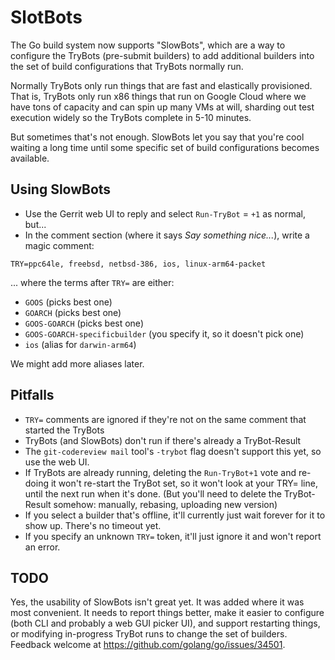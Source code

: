 # SlotBots

The Go build system now supports "SlowBots", which are a way to configure the TryBots (pre-submit builders) to add additional builders into the set of build configurations that TryBots normally run.

Normally TryBots only run things that are fast and elastically provisioned. That is, TryBots only run x86 things that run on Google Cloud where we have tons of capacity and can spin up many VMs at will, sharding out test execution widely so the TryBots complete in 5-10 minutes.

But sometimes that's not enough. SlowBots let you say that you're cool waiting a long time until some specific set of build configurations becomes available.

## Using SlowBots

* Use the Gerrit web UI to reply and select `Run-TryBot` = `+1` as normal, but...
* In the comment section (where it says _Say something nice..._), write a magic comment:

```
TRY=ppc64le, freebsd, netbsd-386, ios, linux-arm64-packet
```

... where the terms after `TRY=` are either:

* `GOOS` (picks best one)
* `GOARCH` (picks best one)
* `GOOS-GOARCH` (picks best one)
* `GOOS-GOARCH-specificbuilder` (you specify it, so it doesn't pick one)
* `ios` (alias for `darwin-arm64`)

We might add more aliases later.

## Pitfalls

* `TRY=` comments are ignored if they're not on the same comment that started the TryBots
* TryBots (and SlowBots) don't run if there's already a TryBot-Result
* The `git-codereview mail` tool's `-trybot` flag doesn't support this yet, so use the web UI.
* If TryBots are already running, deleting the `Run-TryBot+1` vote and re-doing it won't re-start the TryBot set, so it won't look at your TRY= line, until the next run when it's done. (But you'll need to delete the TryBot-Result somehow: manually, rebasing, uploading new version)
* If you select a builder that's offline, it'll currently just wait forever for it to show up. There's no timeout yet.
* If you specify an unknown `TRY=` token, it'll just ignore it and won't report an error.

## TODO

Yes, the usability of SlowBots isn't great yet. It was added where it was most convenient. It needs to report things better, make it easier to configure (both CLI and probably a web GUI picker UI), and support restarting things, or modifying in-progress TryBot runs to change the set of builders. Feedback welcome at https://github.com/golang/go/issues/34501.

